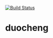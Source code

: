 [![Build Status](https://travis-ci.org/scalycom/duocheng.svg?branch=master)](https://travis-ci.org/scalycom/duocheng)
# duocheng
